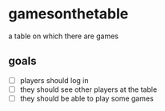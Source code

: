 # gamesonthetable
a table on which there are games

## goals
 - [ ] players should log in
 - [ ] they should see other players at the table
 - [ ] they should be able to play some games
